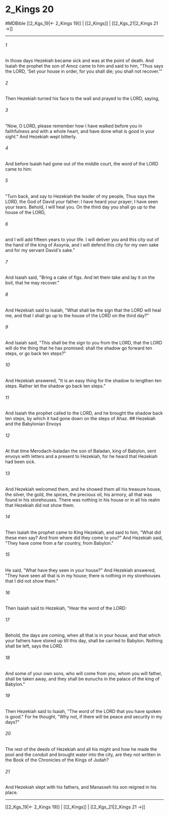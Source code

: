 # 2_Kings 20
#MDBible
[[2_Kgs_19|← 2_Kings 19]] | [[2_Kings]] | [[2_Kgs_21|2_Kings 21 →]]

***

###### 1 

In those days Hezekiah became sick and was at the point of death. And Isaiah the prophet the son of Amoz came to him and said to him, "Thus says the LORD, 'Set your house in order, for you shall die; you shall not recover.'" 

###### 2 

Then Hezekiah turned his face to the wall and prayed to the LORD, saying, 

###### 3 

"Now, O LORD, please remember how I have walked before you in faithfulness and with a whole heart, and have done what is good in your sight." And Hezekiah wept bitterly. 

###### 4 

And before Isaiah had gone out of the middle court, the word of the LORD came to him: 

###### 5 

"Turn back, and say to Hezekiah the leader of my people, Thus says the LORD, the God of David your father: I have heard your prayer; I have seen your tears. Behold, I will heal you. On the third day you shall go up to the house of the LORD, 

###### 6 

and I will add fifteen years to your life. I will deliver you and this city out of the hand of the king of Assyria, and I will defend this city for my own sake and for my servant David's sake." 

###### 7 

And Isaiah said, "Bring a cake of figs. And let them take and lay it on the boil, that he may recover." 

###### 8 

And Hezekiah said to Isaiah, "What shall be the sign that the LORD will heal me, and that I shall go up to the house of the LORD on the third day?" 

###### 9 

And Isaiah said, "This shall be the sign to you from the LORD, that the LORD will do the thing that he has promised: shall the shadow go forward ten steps, or go back ten steps?" 

###### 10 

And Hezekiah answered, "It is an easy thing for the shadow to lengthen ten steps. Rather let the shadow go back ten steps." 

###### 11 

And Isaiah the prophet called to the LORD, and he brought the shadow back ten steps, by which it had gone down on the steps of Ahaz. ## Hezekiah and the Babylonian Envoys 

###### 12 

At that time Merodach-baladan the son of Baladan, king of Babylon, sent envoys with letters and a present to Hezekiah, for he heard that Hezekiah had been sick. 

###### 13 

And Hezekiah welcomed them, and he showed them all his treasure house, the silver, the gold, the spices, the precious oil, his armory, all that was found in his storehouses. There was nothing in his house or in all his realm that Hezekiah did not show them. 

###### 14 

Then Isaiah the prophet came to King Hezekiah, and said to him, "What did these men say? And from where did they come to you?" And Hezekiah said, "They have come from a far country, from Babylon." 

###### 15 

He said, "What have they seen in your house?" And Hezekiah answered, "They have seen all that is in my house; there is nothing in my storehouses that I did not show them." 

###### 16 

Then Isaiah said to Hezekiah, "Hear the word of the LORD: 

###### 17 

Behold, the days are coming, when all that is in your house, and that which your fathers have stored up till this day, shall be carried to Babylon. Nothing shall be left, says the LORD. 

###### 18 

And some of your own sons, who will come from you, whom you will father, shall be taken away, and they shall be eunuchs in the palace of the king of Babylon." 

###### 19 

Then Hezekiah said to Isaiah, "The word of the LORD that you have spoken is good." For he thought, "Why not, if there will be peace and security in my days?" 

###### 20 

The rest of the deeds of Hezekiah and all his might and how he made the pool and the conduit and brought water into the city, are they not written in the Book of the Chronicles of the Kings of Judah? 

###### 21 

And Hezekiah slept with his fathers, and Manasseh his son reigned in his place. 

***

[[2_Kgs_19|← 2_Kings 19]] | [[2_Kings]] | [[2_Kgs_21|2_Kings 21 →]]
